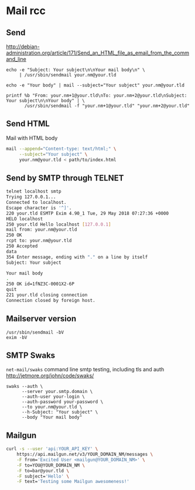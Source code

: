 # Mail rcc

## Send

<http://debian-administration.org/article/171/Send_an_HTML_file_as_email_from_the_command_line>

    echo -e "Subject: Your subject\n\nYour mail body\n" \
         | /usr/sbin/sendmail your.nm@your.tld

    echo -e "Your body" | mail --subject="Your subject" your.nm@your.tld

    printf %b "From: your.nm+1@your.tld\nTo: your.nm+2@your.tld\nSubject: Your subject\n\nYour body" | \
           /usr/sbin/sendmail -f "your.nm+1@your.tld" "your.nm+2@your.tld"

## Send HTML

Mail with HTML body

```sh
mail --append="Content-type: text/html;" \
     --subject="Your subject" \
     your.nm@your.tld < path/to/index.html
```

## Send by SMTP through TELNET

```sh
telnet localhost smtp
Trying 127.0.0.1...
Connected to localhost.
Escape character is '^]'.
220 your.tld ESMTP Exim 4.90_1 Tue, 29 May 2018 07:27:36 +0000
HELO localhost
250 your.tld Hello localhost [127.0.0.1]
mail from: your.nm@your.tld
250 OK
rcpt to: your.nm@your.tld
250 Accepted
data
354 Enter message, ending with "." on a line by itself
Subject: Your subject

Your mail body
.
250 OK id=1fNZ3C-0001X2-6P
quit
221 your.tld closing connection
Connection closed by foreign host.
```

## Mailserver version

    /usr/sbin/sendmail -bV
    exim -bV

## SMTP Swaks

`net-mail/swaks` command line smtp testing, including tls and auth
<http://jetmore.org/john/code/swaks/>

    swaks --auth \
          --server your.smtp.domain \
          --auth-user your-login \
          --auth-password your-password \
          --to your.nm@your.tld \
          --h-Subject: "Your subject" \
          --body "Your mail body"

## Mailgun

```sh
curl -s --user 'api:YOUR_API_KEY' \
    https://api.mailgun.net/v3/YOUR_DOMAIN_NM/messages \
    -F from='Excited User <mailgun@YOUR_DOMAIN_NM>' \
    -F to=YOU@YOUR_DOMAIN_NM \
    -F to=bar@your.tld \
    -F subject='Hello' \
    -F text='Testing some Mailgun awesomeness!'
```
